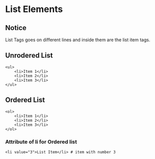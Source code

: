 # List Elements
## Notice
List Tags goes on different lines and inside them are the list item tags.

## Unrodered List
```
<ul>
	<li>Item 1</li>
	<li>Item 2</li>
	<li>Item 3</li>
</ul>
```

## Ordered List
```
<ol>
	<li>Item 1</li>
	<li>Item 2</li>
	<li>Item 3</li>
</ol>
```

### Attribute of li for Ordered list
```
<li value="3">List Item</li> # item with number 3
```
